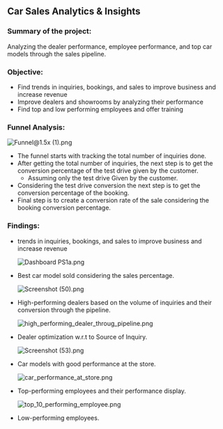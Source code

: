 ## Car Sales Analytics & Insights

### Summary of the project:

Analyzing the dealer performance, employee performance, and top car
models through the sales pipeline.

### Objective:

- Find trends in inquiries, bookings, and sales to improve business and increase revenue
- Improve dealers and showrooms by analyzing their performance
- Find top and low performing employees and offer training

### Funnel Analysis:

![Funnel@1.5x (1).png](https://s3-us-west-2.amazonaws.com/secure.notion-static.com/273e7688-42d7-42e1-a979-953dddb33950/Funnel1.5x_(1).png)

- The funnel starts with tracking the total number of inquiries done.
- After getting the total number of inquiries, the next step is to get the conversion percentage of the test drive given by the customer.
    - Assuming only the test drive Given by the customer.
- Considering the test drive conversion the next step is to get the conversion percentage of the booking.
- Final step is to create a conversion rate of the sale considering the booking conversion percentage.

### Findings:

- trends in inquiries, bookings, and sales to improve business and increase revenue
    
    ![Dashboard PS1a.png](https://s3-us-west-2.amazonaws.com/secure.notion-static.com/2072d3a6-f466-4cd3-b40f-c49a53ae4a9e/Dashboard_PS1a.png)
    

- Best car model sold considering the sales percentage.
    
    ![Screenshot (50).png](https://s3-us-west-2.amazonaws.com/secure.notion-static.com/7a4520ec-ee98-449e-9ffd-887d4bc1c2fa/Screenshot_(50).png)
    

- High-performing dealers based on the volume of inquiries and their conversion through the pipeline.
    
    ![high_performing_dealer_throug_pipeline.png](https://s3-us-west-2.amazonaws.com/secure.notion-static.com/4bc216c4-67cb-493f-886e-21a23a811a73/high_performing_dealer_throug_pipeline.png)
    

- Dealer optimization w.r.t to Source of Inquiry.
    
    ![Screenshot (53).png](https://s3-us-west-2.amazonaws.com/secure.notion-static.com/07e2b0dd-f6b8-4ff7-acfa-0f43de89869c/Screenshot_(53).png)
    

- Car models with good performance at the store.
    
    ![car_performance_at_store.png](https://s3-us-west-2.amazonaws.com/secure.notion-static.com/4b484a8c-f143-4f0d-8545-c4838b8650db/car_performance_at_store.png)
    

- Top-performing employees and their performance display.
    
    ![top_10_performing_employee.png](https://s3-us-west-2.amazonaws.com/secure.notion-static.com/a02967b2-3b23-4b78-9a06-476c01c9f604/top_10_performing_employee.png)
    

- Low-performing employees.